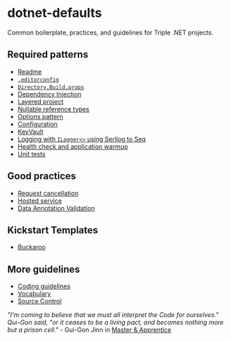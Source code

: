 # dotnet-defaults

Common boilerplate, practices, and guidelines for Triple .NET projects.

## Required patterns

- [Readme](Patterns/Readme.md)
- [`.editorconfig`](Patterns/Editorconfig.md)
- [`Directory.Build.props`](Patterns/DirectoryBuildProps.md)
- [Dependency Injection](Patterns/DependencyInjection.md)
- [Layered project](Patterns/LayeredProject.md)
- [Nullable reference types](Patterns/Nullables.md)
- [Options pattern](Patterns/Options.md)
- [Configuration](Patterns/Configuration.md)
- [KeyVault](Patterns/KeyVault.md)
- [Logging with `ILogger<>` using Serilog to Seq](Patterns/Serilog.md)
- [Health check and application warmup](Patterns/HealthCheck+WarmUp.md)
- [Unit tests](NETDefault/UnitTestingWithNUnit&Moq/UnitTesting.md)

## Good practices

- [Request cancellation](Patterns/CancelRequest.md)
- [Hosted service](Patterns/HostedService.md)
- [Data Annotation Validation](Patterns/Validation.md)

## Kickstart Templates

- [Buckaroo](NETDefault/Gateway.Buckaroo/)

## More guidelines

- [Coding guidelines](CodingGuidelines.md)
- [Vocabulary](Vocabulary.md)
- [Source Control](SourceControl.md)

_"I'm coming to believe that we must all interpret the Code for ourselves." Qui-Gon said, "or it ceases to be a living pact, and becomes nothing more but a prison cell."_ - Gui-Gon Jinn in [Master & Apprentice](https://www.goodreads.com/book/show/40917496-master-and-apprentice)
